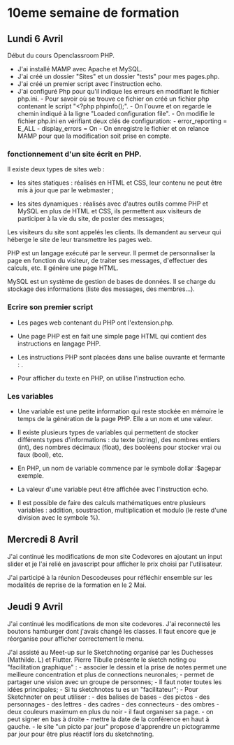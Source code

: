 # 10eme semaine de formation

## Lundi 6 Avril

Début du cours Openclassroom PHP. 

  - J'ai installé MAMP avec Apache et MySQL.
  - J'ai créé un dossier "Sites" et un dossier "tests" pour mes pages.php.
  - J'ai créé un premier script avec l'instruction echo.
  - J'ai configuré Php pour qu'il indique les erreurs en modifiant le fichier php.ini. 
        - Pour savoir où se trouve ce fichier on créé un fichier php contenant le script "<?php phpinfo();". 
        - On l'ouvre et on regarde le chemin indiqué à la ligne "Loaded configuration file".
        - On modifie le fichier php.ini en vérifiant deux clés de configuration: 
          - error_reporting = E_ALL
          - display_errors = On
        - On enregistre le fichier et on relance MAMP pour que la modification soit prise en compte.

### fonctionnement d'un site écrit en PHP.

Il existe deux types de sites web :
  
  - les sites statiques : réalisés en HTML et CSS, leur contenu ne peut être mis à jour que par le webmaster ;
  
  - les sites dynamiques : réalisés avec d'autres outils comme PHP et MySQL en plus de HTML et CSS, ils permettent aux visiteurs de participer à la vie du site, de poster des messages;

Les visiteurs du site sont appelés les clients. Ils demandent au serveur qui héberge le site de leur transmettre les pages web.

PHP est un langage exécuté par le serveur. Il permet de personnaliser la page en fonction du visiteur, de traiter ses messages, d'effectuer des calculs, etc. Il génère une page HTML.

MySQL est un système de gestion de bases de données. Il se charge du stockage des informations (liste des messages, des membres…).

### Ecrire son premier script

- Les pages web contenant du PHP ont l'extension.php.

- Une page PHP est en fait une simple page HTML qui contient des instructions en langage PHP.

- Les instructions PHP sont placées dans une balise ouvrante et fermante : <?php ?>.

- Pour afficher du texte en PHP, on utilise l'instruction echo.

 ### Les variables
 
 - Une variable est une petite information qui reste stockée en mémoire le temps de la génération de la page PHP. Elle a un nom et une valeur.

 - Il existe plusieurs types de variables qui permettent de stocker différents types d'informations : du texte (string), des nombres entiers (int), des nombres décimaux (float), des booléens pour stocker vrai ou faux (bool), etc.

 - En PHP, un nom de variable commence par le symbole dollar :$agepar exemple.

 - La valeur d'une variable peut être affichée avec l'instruction echo.

 - Il est possible de faire des calculs mathématiques entre plusieurs variables : addition, soustraction, multiplication et modulo (le reste d'une division avec le symbole %).
 
 ## Mercredi 8 Avril
 
 J'ai continué les modifications de mon site Codevores en ajoutant un input slider et je l'ai relié en javascript pour afficher le prix choisi par l'utilisateur. 
 
 J'ai participé à la réunion Descodeuses pour réfléchir ensemble sur les modalités de reprise de la formation en le 2 Mai.
 
 
## Jeudi 9 Avril

J'ai continué les modifications de mon site codevores. J'ai reconnecté les boutons hamburger dont j'avais changé les classes. Il faut encore que je réorganise pour afficher correctement le menu. 

J'ai assisté au Meet-up sur le Sketchnoting organisé par les Duchesses (Mathilde. L)  et Flutter. Pierre Tibulle présente le sketch noting ou "facilitation graphique" :
    - associer le dessin et la prise de notes permet une meilleure concentration et plus de connections neuronales; 
    - permet de partager une vision avec un groupe de personnes;
    - Il faut noter toutes les idées principales;
    - Si tu sketchnotes tu es un "facilitateur";
    - Pour Sketchnoter on peut utiliser : 
        - des balises de bases
        - des pictos
        - des personnages
        - des lettres
        - des cadres
        - des connecteurs
        - des ombres
        - deux couleurs maximum en plus du noir
        - il faut organiser sa page. 
        - on peut signer en bas à droite
        - mettre la date de la conférence en haut à gauche. 
     - le site "un picto par jour" propose d'apprendre un pictogramme par jour pour être plus réactif lors du sketchnoting. 
 
